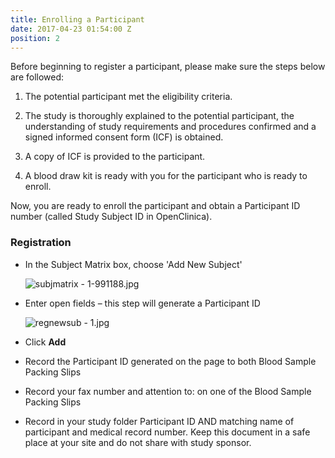 ```yaml
---
title: Enrolling a Participant
date: 2017-04-23 01:54:00 Z
position: 2
---
```


Before beginning to register a participant, please make sure the steps below are followed:

1. The potential participant met the eligibility criteria.

2. The study is thoroughly explained to the potential participant, the understanding of study requirements and procedures confirmed and a signed informed consent form (ICF) is obtained.

3. A copy of ICF is provided to the participant.

4. A blood draw kit is ready with you for the participant who is ready to enroll.

Now, you are ready to enroll the participant and obtain a Participant ID number (called Study Subject ID in OpenClinica).

### Registration

* In the Subject Matrix box, choose 'Add New Subject'

  ![subjmatrix - 1-991188.jpg](/uploads/subjmatrix%20-%201-991188.jpg)

* Enter open fields – this step will generate a Participant ID

  ![regnewsub - 1.jpg](/uploads/regnewsub%20-%201.jpg)

* Click **Add**

* Record the Participant ID generated on the page to both Blood Sample Packing Slips

* Record your fax number and attention to: on one of the Blood Sample Packing Slips

* Record in your study folder Participant ID AND matching name of participant and medical record number.  Keep this document in a safe place at your site and do not share with study sponsor.